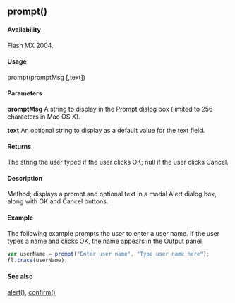 ## prompt()

#### Availability

Flash MX 2004.

#### Usage

prompt(promptMsg [,text])

#### Parameters

**promptMsg** A string to display in the Prompt dialog box (limited to 256 characters in Mac OS X).

**text** An optional string to display as a default value for the text field.

#### Returns

The string the user typed if the user clicks OK; null if the user clicks Cancel.

#### Description

Method; displays a prompt and optional text in a modal Alert dialog box, along with OK and Cancel buttons.

#### Example

The following example prompts the user to enter a user name. If the user types a name and clicks OK, the name appears in the Output panel.

```javascript
var userName = prompt("Enter user name", "Type user name here");
fl.trace(userName);
```

#### See also

[alert()](../Top-Level_Functions_and_Methods/alert.md), [confirm()](../Top-Level_Functions_and_Methods/confirm.md)
